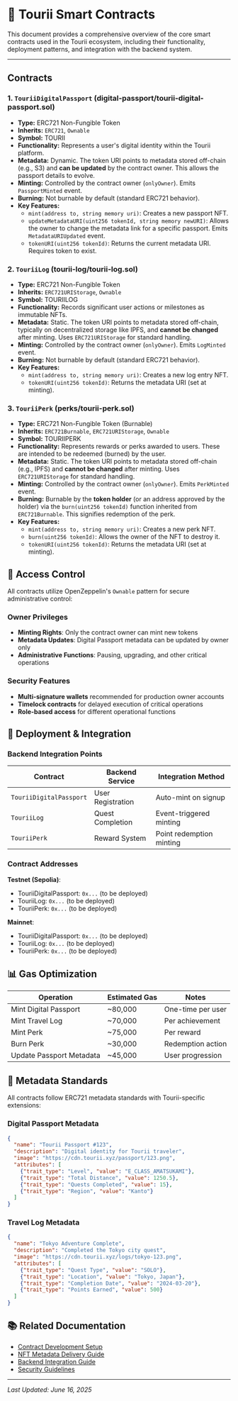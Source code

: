 # 🔗 Tourii Smart Contracts

This document provides a comprehensive overview of the core smart contracts used in the Tourii ecosystem, including their functionality, deployment patterns, and integration with the backend system.

---

## Contracts

### 1. `TouriiDigitalPassport` (digital-passport/tourii-digital-passport.sol)

- **Type:** ERC721 Non-Fungible Token
- **Inherits:** `ERC721`, `Ownable`
- **Symbol:** TOURII
- **Functionality:** Represents a user's digital identity within the Tourii platform.
- **Metadata:** Dynamic. The token URI points to metadata stored off-chain (e.g., S3) and **can be updated** by the contract owner. This allows the passport details to evolve.
- **Minting:** Controlled by the contract owner (`onlyOwner`). Emits `PassportMinted` event.
- **Burning:** Not burnable by default (standard ERC721 behavior).
- **Key Features:**
  - `mint(address to, string memory uri)`: Creates a new passport NFT.
  - `updateMetadataURI(uint256 tokenId, string memory newURI)`: Allows the owner to change the metadata link for a specific passport. Emits `MetadataURIUpdated` event.
  - `tokenURI(uint256 tokenId)`: Returns the current metadata URI. Requires token to exist.

### 2. `TouriiLog` (tourii-log/tourii-log.sol)

- **Type:** ERC721 Non-Fungible Token
- **Inherits:** `ERC721URIStorage`, `Ownable`
- **Symbol:** TOURIILOG
- **Functionality:** Records significant user actions or milestones as immutable NFTs.
- **Metadata:** Static. The token URI points to metadata stored off-chain, typically on decentralized storage like IPFS, and **cannot be changed** after minting. Uses `ERC721URIStorage` for standard handling.
- **Minting:** Controlled by the contract owner (`onlyOwner`). Emits `LogMinted` event.
- **Burning:** Not burnable by default (standard ERC721 behavior).
- **Key Features:**
  - `mint(address to, string memory uri)`: Creates a new log entry NFT.
  - `tokenURI(uint256 tokenId)`: Returns the metadata URI (set at minting).

### 3. `TouriiPerk` (perks/tourii-perk.sol)

- **Type:** ERC721 Non-Fungible Token (Burnable)
- **Inherits:** `ERC721Burnable`, `ERC721URIStorage`, `Ownable`
- **Symbol:** TOURIIPERK
- **Functionality:** Represents rewards or perks awarded to users. These are intended to be redeemed (burned) by the user.
- **Metadata:** Static. The token URI points to metadata stored off-chain (e.g., IPFS) and **cannot be changed** after minting. Uses `ERC721URIStorage` for standard handling.
- **Minting:** Controlled by the contract owner (`onlyOwner`). Emits `PerkMinted` event.
- **Burning:** Burnable by the **token holder** (or an address approved by the holder) via the `burn(uint256 tokenId)` function inherited from `ERC721Burnable`. This signifies redemption of the perk.
- **Key Features:**
  - `mint(address to, string memory uri)`: Creates a new perk NFT.
  - `burn(uint256 tokenId)`: Allows the owner of the NFT to destroy it.
  - `tokenURI(uint256 tokenId)`: Returns the metadata URI (set at minting).

## 🔐 Access Control

All contracts utilize OpenZeppelin's `Ownable` pattern for secure administrative control:

### Owner Privileges
- **Minting Rights**: Only the contract owner can mint new tokens
- **Metadata Updates**: Digital Passport metadata can be updated by owner only
- **Administrative Functions**: Pausing, upgrading, and other critical operations

### Security Features
- **Multi-signature wallets** recommended for production owner accounts
- **Timelock contracts** for delayed execution of critical operations
- **Role-based access** for different operational functions

## 🚀 Deployment & Integration

### Backend Integration Points

| Contract                | Backend Service   | Integration Method       |
| ----------------------- | ----------------- | ------------------------ |
| `TouriiDigitalPassport` | User Registration | Auto-mint on signup      |
| `TouriiLog`             | Quest Completion  | Event-triggered minting  |
| `TouriiPerk`            | Reward System     | Point redemption minting |

### Contract Addresses

**Testnet (Sepolia)**:
- TouriiDigitalPassport: `0x...` (to be deployed)
- TouriiLog: `0x...` (to be deployed)  
- TouriiPerk: `0x...` (to be deployed)

**Mainnet**:
- TouriiDigitalPassport: `0x...` (to be deployed)
- TouriiLog: `0x...` (to be deployed)
- TouriiPerk: `0x...` (to be deployed)

## 📊 Gas Optimization

| Operation                | Estimated Gas | Notes             |
| ------------------------ | ------------- | ----------------- |
| Mint Digital Passport    | ~80,000       | One-time per user |
| Mint Travel Log          | ~70,000       | Per achievement   |
| Mint Perk                | ~75,000       | Per reward        |
| Burn Perk                | ~30,000       | Redemption action |
| Update Passport Metadata | ~45,000       | User progression  |

## 🔄 Metadata Standards

All contracts follow ERC721 metadata standards with Tourii-specific extensions:

### Digital Passport Metadata
```json
{
  "name": "Tourii Passport #123",
  "description": "Digital identity for Tourii traveler",
  "image": "https://cdn.tourii.xyz/passport/123.png",
  "attributes": [
    {"trait_type": "Level", "value": "E_CLASS_AMATSUKAMI"},
    {"trait_type": "Total Distance", "value": 1250.5},
    {"trait_type": "Quests Completed", "value": 15},
    {"trait_type": "Region", "value": "Kanto"}
  ]
}
```

### Travel Log Metadata
```json
{
  "name": "Tokyo Adventure Complete",
  "description": "Completed the Tokyo city quest",
  "image": "https://cdn.tourii.xyz/logs/tokyo-123.png",
  "attributes": [
    {"trait_type": "Quest Type", "value": "SOLO"},
    {"trait_type": "Location", "value": "Tokyo, Japan"},
    {"trait_type": "Completion Date", "value": "2024-03-20"},
    {"trait_type": "Points Earned", "value": 500}
  ]
}
```

## 📚 Related Documentation

- [Contract Development Setup](../../contracts/README.md)
- [NFT Metadata Delivery Guide](../user/Tourii%20Passport%20NFT%20metadata%20delivery.md)
- [Backend Integration Guide](../BACKEND_FRONTEND_INTEGRATION.md)
- [Security Guidelines](../SECURITY_GUIDELINES.md)

---

*Last Updated: June 16, 2025*
